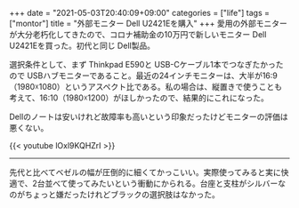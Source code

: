 +++
date = "2021-05-03T20:40:09+09:00"
categories = ["life"]
tags = ["montor"]
title = "外部モニター Dell U2421Eを購入"
+++
愛用の外部モニターが大分老朽化してきたので、コロナ補助金の10万円で新しいモニター Dell U2421Eを買った。初代と同じ Dell製品。

選択条件として、まず Thinkpad E590と USB-Cケーブル1本でつなぎたかったので USBハブモニターであること。最近の24インチモニターは、大半が16:9（1980☓1080）というアスペクト比である。私の場合は、縦置きで使うことも考えて、16:10（1980☓1200）がほしかったので、結果的にこれになった。

Dellのノートは安いけれど故障率も高いという印象だったけどモニターの評価は悪くない。

{{< youtube lOxl9KQHZrI >}}

----
  
先代と比べてベゼルの幅が圧倒的に細くてかっこいい。実際使ってみると実に快適で、2台並べて使ってみたいという衝動にかられる。台座と支柱がシルバーなのがちょっと嫌だったけれどブラックの選択肢はなかった。
